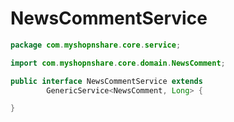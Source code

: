 # NewsCommentService

```java
package com.myshopnshare.core.service;

import com.myshopnshare.core.domain.NewsComment;

public interface NewsCommentService extends
		GenericService<NewsComment, Long> {

}
```
